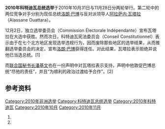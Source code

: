 **2010年科特迪瓦总统选举**于2010年10月31日与11月28日分两轮举行。第二轮中的两位竞争对手分别为现任总统[洛朗·巴博](../Page/洛朗·巴博.md "wikilink")与反对派领导人[阿拉萨内·瓦塔拉](../Page/阿拉萨内·瓦塔拉.md "wikilink")（Alassane Ouattara）。

12月2日，独立选举委员会（Commission Électorale Indépendante）宣布瓦塔拉在大选中获胜。然而次日，科特迪瓦宪法委员会（Conseil Constitutionnel）表示由于在七个北方地区发现选举违规行为，因而废除那些地区的选举结果，从而推翻选举委员会的决定，宣布[洛朗·巴博](../Page/洛朗·巴博.md "wikilink")获得连任。对此结果，瓦塔拉表示拒绝并说他已当选总统。\[1\]

而[联合国秘书长](https://zh.wikipedia.org/wiki/联合国 "wikilink")[潘基文](../Page/潘基文.md "wikilink")也在一份声明中对瓦塔拉表示支持，声明中他敦促巴博总统“尽他的责任”，并且“为顺利的政治过渡给予合作”。\[2\]

## 参考资料

[Category:2010年非洲选举](https://zh.wikipedia.org/wiki/Category:2010年非洲选举 "wikilink") [Category:科特迪瓦总统选举](https://zh.wikipedia.org/wiki/Category:科特迪瓦总统选举 "wikilink") [Category:2010年科特迪瓦](https://zh.wikipedia.org/wiki/Category:2010年科特迪瓦 "wikilink") [Category:2010年10月](https://zh.wikipedia.org/wiki/Category:2010年10月 "wikilink") [Category:2010年11月](https://zh.wikipedia.org/wiki/Category:2010年11月 "wikilink")

1.

2.